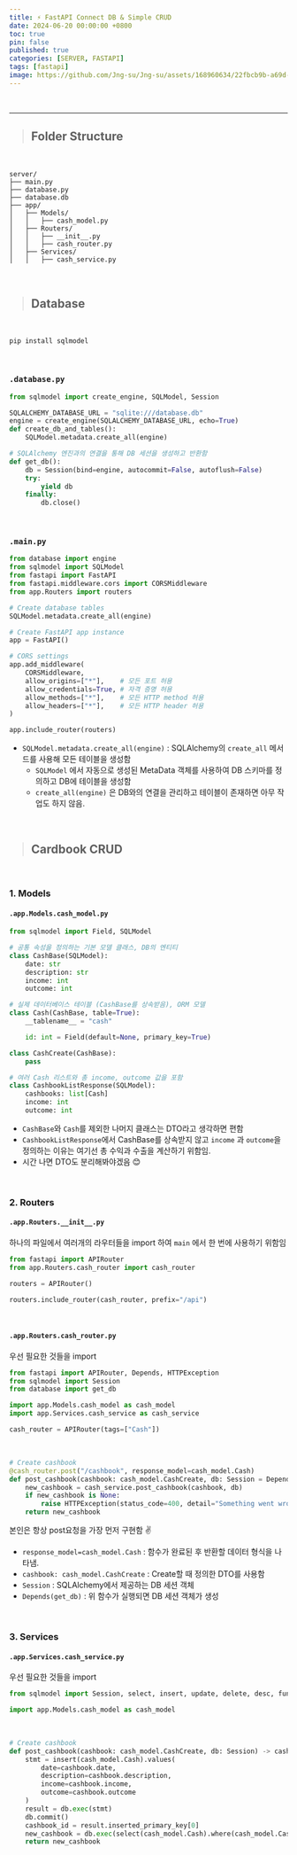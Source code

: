 ```yaml
---
title: ⚡ FastAPI Connect DB & Simple CRUD
date: 2024-06-20 00:00:00 +0800
toc: true
pin: false
published: true
categories: [SERVER, FASTAPI]
tags: [fastapi]
image: https://github.com/Jng-su/Jng-su/assets/168960634/22fbcb9b-a69d-4154-9519-07c66b8a7681
---
```


<br>

---

> ## Folder Structure

<br>

```
server/
├── main.py
├── database.py
├── database.db
├── app/
│   ├── Models/
│   │   ├── cash_model.py
│   ├── Routers/
│   │   ├── __init__.py
│   │   ├── cash_router.py
│   ├── Services/
│   │   ├── cash_service.py
```

<br>

> ## Database

<br>

```shell 
pip install sqlmodel
```

<br>

### `.database.py`

```python
from sqlmodel import create_engine, SQLModel, Session

SQLALCHEMY_DATABASE_URL = "sqlite:///database.db"
engine = create_engine(SQLALCHEMY_DATABASE_URL, echo=True)
def create_db_and_tables():
    SQLModel.metadata.create_all(engine)

# SQLAlchemy 엔진과의 연결을 통해 DB 세션을 생성하고 반환함
def get_db():
    db = Session(bind=engine, autocommit=False, autoflush=False)
    try:
        yield db
    finally:
        db.close()
```

<br>

### `.main.py`

```python
from database import engine
from sqlmodel import SQLModel
from fastapi import FastAPI
from fastapi.middleware.cors import CORSMiddleware
from app.Routers import routers

# Create database tables
SQLModel.metadata.create_all(engine)

# Create FastAPI app instance
app = FastAPI()

# CORS settings
app.add_middleware(
    CORSMiddleware,
    allow_origins=["*"],    # 모든 포트 허용
    allow_credentials=True, # 자격 증명 허용
    allow_methods=["*"],    # 모든 HTTP method 허용
    allow_headers=["*"],    # 모든 HTTP header 허용
)

app.include_router(routers)
```

- `SQLModel.metadata.create_all(engine)` : SQLAlchemy의 `create_all` 메서드를 사용해 모든 테이블을 생성함
  - `SQLModel` 에서 자동으로 생성된 MetaData 객체를 사용하여 DB 스키마를 정의하고 DB에 테이블을 생성함
  - `create_all(engine)` 은 DB와의 연결을 관리하고 테이블이 존재하면 아무 작업도 하지 않음.

<br>

> ## Cardbook CRUD

<br>

### 1. Models

#### `.app.Models.cash_model.py`

```python 
from sqlmodel import Field, SQLModel

# 공통 속성을 정의하는 기본 모델 클래스, DB의 엔티티
class CashBase(SQLModel):
    date: str
    description: str
    income: int
    outcome: int

# 실제 데이터베이스 테이블 (CashBase를 상속받음), ORM 모델
class Cash(CashBase, table=True):
    __tablename__ = "cash"

    id: int = Field(default=None, primary_key=True)

class CashCreate(CashBase):
    pass

# 여러 Cash 리스트와 총 income, outcome 값을 포함
class CashbookListResponse(SQLModel):
    cashbooks: list[Cash]
    income: int
    outcome: int
```

- `CashBase`와 `Cash`를 제외한 나머지 클래스는 DTO라고 생각하면 편함
- `CashbookListResponse`에서 CashBase를 상속받지 않고 `income` 과 `outcome`을 정의하는 이유는 여기선 총 수익과 수출을 계산하기 위함임.
- 시간 나면 DTO도 분리해봐야겠음 😊

<br>

### 2. Routers

#### `.app.Routers.__init__.py`

하나의 파일에서 여러개의 라우터들을 import 하여 `main` 에서 한 번에 사용하기 위함임

```python
from fastapi import APIRouter
from app.Routers.cash_router import cash_router

routers = APIRouter()

routers.include_router(cash_router, prefix="/api")
```

<br>

#### `.app.Routers.cash_router.py`

우선 필요한 것들을 import

```python
from fastapi import APIRouter, Depends, HTTPException
from sqlmodel import Session
from database import get_db

import app.Models.cash_model as cash_model
import app.Services.cash_service as cash_service

cash_router = APIRouter(tags=["Cash"])
```

<br>

```python
# Create cashbook
@cash_router.post("/cashbook", response_model=cash_model.Cash)
def post_cashbook(cashbook: cash_model.CashCreate, db: Session = Depends(get_db)):
    new_cashbook = cash_service.post_cashbook(cashbook, db)
    if new_cashbook is None:
        raise HTTPException(status_code=400, detail="Something went wrong")
    return new_cashbook
```

본인은 항상 post요청을 가장 먼저 구현함 ✌️

- `response_model=cash_model.Cash` : 함수가 완료된 후 반환할 데이터 형식을 나타냄. 
- `cashbook: cash_model.CashCreate` : Create할 때 정의한 DTO를 사용함
- `Session` : SQLAlchemy에서 제공하는 DB 세션 객체
- `Depends(get_db)` : 위 함수가 실행되면 DB 세션 객체가 생성

<br>

### 3. Services

#### `.app.Services.cash_service.py`

우선 필요한 것들을 import

```python
from sqlmodel import Session, select, insert, update, delete, desc, func

import app.Models.cash_model as cash_model
```

<br>

```python
# Create cashbook
def post_cashbook(cashbook: cash_model.CashCreate, db: Session) -> cash_model.Cash | None:
    stmt = insert(cash_model.Cash).values(
        date=cashbook.date,
        description=cashbook.description,
        income=cashbook.income,
        outcome=cashbook.outcome
    )
    result = db.exec(stmt)
    db.commit()
    cashbook_id = result.inserted_primary_key[0]
    new_cashbook = db.exec(select(cash_model.Cash).where(cash_model.Cash.id == cashbook_id)).one_or_none()
    return new_cashbook
```